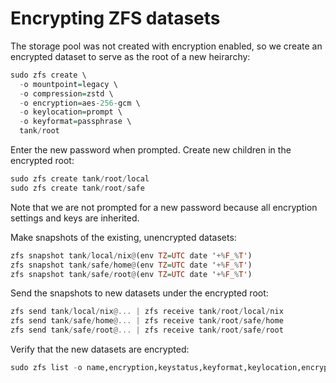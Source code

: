 # Encrypting ZFS datasets

The storage pool was not created with encryption enabled, so we create an
encrypted dataset to serve as the root of a new heirarchy:

```.hs
sudo zfs create \
  -o mountpoint=legacy \
  -o compression=zstd \
  -o encryption=aes-256-gcm \
  -o keylocation=prompt \
  -o keyformat=passphrase \
  tank/root
```

Enter the new password when prompted.
Create new children in the encrypted root:

```.hs
sudo zfs create tank/root/local
sudo zfs create tank/root/safe
```

Note that we are not prompted for a new password because all encryption settings
and keys are inherited.

Make snapshots of the existing, unencrypted datasets:

```.hs
zfs snapshot tank/local/nix@(env TZ=UTC date '+%F_%T')
zfs snapshot tank/safe/home@(env TZ=UTC date '+%F_%T')
zfs snapshot tank/safe/root@(env TZ=UTC date '+%F_%T')
```

Send the snapshots to new datasets under the encrypted root:

```.hs
zfs send tank/local/nix@... | zfs receive tank/root/local/nix
zfs send tank/safe/home@... | zfs receive tank/root/safe/home
zfs send tank/safe/root@... | zfs receive tank/root/safe/root
```

Verify that the new datasets are encrypted:

```.hs
sudo zfs list -o name,encryption,keystatus,keyformat,keylocation,encryptionroot,mountpoint,compression
```
